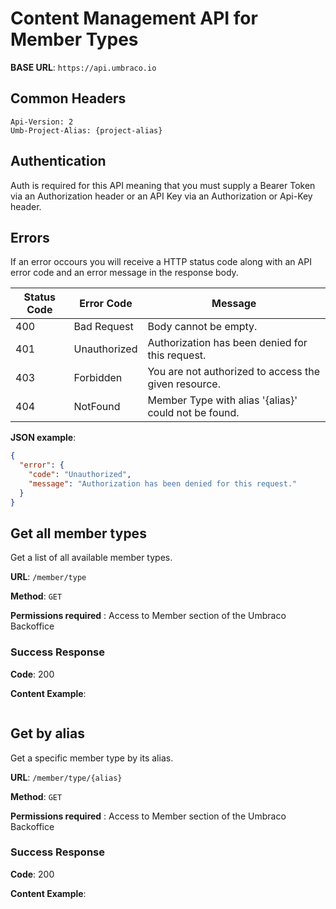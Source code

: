 # Content Management API for Member Types

**BASE URL**: `https://api.umbraco.io`

## Common Headers

```http
Api-Version: 2
Umb-Project-Alias: {project-alias}
```

## Authentication

Auth is required for this API meaning that you must supply a Bearer Token via an Authorization header or an API Key via an Authorization or Api-Key header.

## Errors

If an error occours you will receive a HTTP status code along with an API error code and an error message in the response body.

| Status Code | Error Code           | Message                                                                  |
| ----------- | -------------------- | ------------------------------------------------------------------------ |
| 400         | Bad Request          | Body cannot be empty.                                                    |
| 401         | Unauthorized         | Authorization has been denied for this request.                          |
| 403         | Forbidden            | You are not authorized to access the given resource.                     |
| 404         | NotFound             | Member Type with alias '{alias}' could not be found.                     |

**JSON example**:

```json
{
  "error": {
    "code": "Unauthorized",
    "message": "Authorization has been denied for this request."
  }
}
```

## Get all member types

Get a list of all available member types.

**URL**: `/member/type`

**Method**: `GET`

**Permissions required** : Access to Member section of the Umbraco Backoffice

### Success Response

**Code**: 200

**Content Example**:

```json
```

## Get by alias

Get a specific member type by its alias.

**URL**: `/member/type/{alias}`

**Method**: `GET`

**Permissions required** : Access to Member section of the Umbraco Backoffice

### Success Response

**Code**: 200

**Content Example**:

```json
```
